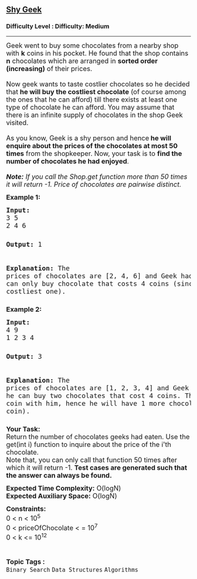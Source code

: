 <h2><a href="https://www.geeksforgeeks.org/problems/shy-geek--170647/1">Shy Geek</a></h2><h3>Difficulty Level : Difficulty: Medium</h3><hr><div class="problems_problem_content__Xm_eO"><p><span style="font-size: 18px;">Geek went to buy some chocolates from a nearby shop with <strong>k</strong> coins in his pocket. He found that the shop contains <strong>n</strong> chocolates which are arranged in <strong>sorted order (increasing)</strong> of their prices.<br><br>Now geek wants to taste costlier chocolates so he decided that <strong>he will buy the costliest chocolate</strong> (of course among the ones that he can afford) till there exists at least one type of chocolate he can afford. You may assume that there is an infinite supply of chocolates in the shop Geek visited.<br><br>As you know, Geek is a shy person and hence<strong> he will enquire about the prices of the chocolates at most 50 times</strong> from the shopkeeper. Now, your task is to <strong>find the number of chocolates he had enjoyed</strong>.&nbsp;<br><br><em><strong>Note:</strong>&nbsp;If you call the Shop.get function more than 50 times it will return -1. Price of chocolates are pairwise distinct.</em></span></p>
<p><span style="font-size: 18px;"><strong>Example 1:</strong> </span></p>
<pre><span style="font-size: 18px;"><strong>Input:
</strong>3 5 
2 4 6</span>

<span style="font-size: 18px;"><strong>Output:
</strong>1</span>

<span style="font-size: 18px;"><strong>Explanation:</strong> The prices of chocolates are [2, 4, 6] and Geek had 5 coins with him. So he can only buy chocolate that costs 4 coins (since he always picks the costliest one).</span></pre>
<p><span style="font-size: 18px;"><strong>Example 2:</strong> </span></p>
<pre><span style="font-size: 18px;"><strong>Input:</strong>
4 9 
1 2 3 4</span>

<span style="font-size: 18px;"><strong>Output:
</strong>3</span>

<span style="font-size: 18px;"><strong>Explanation:</strong> The prices of chocolates are [1, 2, 3, 4] and Geek had 9 coins with him. So he can buy two chocolates that cost 4 coins. Thereafter, he had only 1 coin with him, hence he will have 1 more chocolate (that costs 1 coin).</span></pre>
<p><span style="font-size: 18px;"><strong>Your Task:</strong><br>Return the number of chocolates geeks had eaten. Use the get(int i) function to inquire about the price of the i'th chocolate.&nbsp;<br>Note that, you can only call that function 50 times after which it will return -1. <strong>Test cases are generated such that the answer can always be found.</strong></span></p>
<p><span style="font-size: 18px;"><strong>Expected Time Complexity:</strong>&nbsp;O(logN)<br><strong>Expected Auxiliary Space:</strong>&nbsp;O(logN)</span></p>
<p><span style="font-size: 18px;"><strong>Constraints:</strong><br>0 &lt; n &lt; 10<sup>5</sup><br>0 &lt; priceOfChocolate &lt; = 10<sup>7&nbsp;</sup><br>0 &lt; k &lt;= 10<sup>12&nbsp;</sup></span></p></div><br><p><span style=font-size:18px><strong>Topic Tags : </strong><br><code>Binary Search</code>&nbsp;<code>Data Structures</code>&nbsp;<code>Algorithms</code>&nbsp;